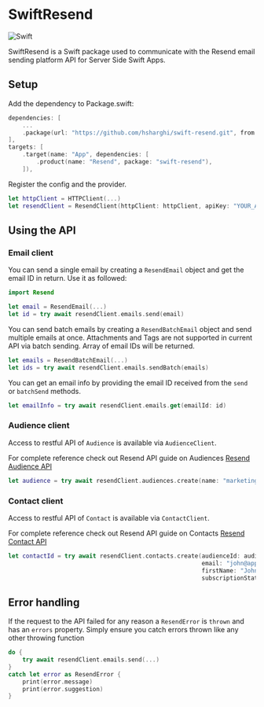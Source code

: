 # SwiftResend

![Swift](http://img.shields.io/badge/swift-5.7-brightgreen.svg)

SwiftResend is a Swift package used to communicate with the Resend email sending platform API for Server Side Swift Apps.

## Setup
Add the dependency to Package.swift:

~~~~swift
dependencies: [
	...
	.package(url: "https://github.com/hsharghi/swift-resend.git", from: "1.0.0")
],
targets: [
    .target(name: "App", dependencies: [
        .product(name: "Resend", package: "swift-resend"),
    ]),
~~~~

Register the config and the provider.

~~~~swift
let httpClient = HTTPClient(...)
let resendClient = ResendClient(httpClient: httpClient, apiKey: "YOUR_API_KEY")
~~~~

## Using the API
### Email client

You can send a single email by creating a `ResendEmail` object and get the email ID in return. 
Use it as followed:

~~~~swift
import Resend

let email = ResendEmail(...)
let id = try await resendClient.emails.send(email)
~~~~

You can send batch emails by creating a `ResendBatchEmail` object and
send multiple emails at once. 
Attachments and Tags are not supported in current API via batch sending.
Array of email IDs will be returned. 

~~~~swift
let emails = ResendBatchEmail(...)
let ids = try await resendClient.emails.sendBatch(emails)
~~~~

You can get an email info by providing the email ID received from the `send` or `batchSend` methods.

~~~~swift
let emailInfo = try await resendClient.emails.get(emailId: id)
~~~~


### Audience client
Access to restful API of `Audience` is available via `AudienceClient`.

For complete reference check out Resend API guide on Audiences [Resend Audience API](https://resend.com/docs/api-reference/audiences)
~~~~swift
let audience = try await resendClient.audiences.create(name: "marketing")
~~~~

### Contact client
Access to restful API of `Contact` is available via `ContactClient`.

For complete reference check out Resend API guide on Contacts [Resend Contact API](https://resend.com/docs/api-reference/contacts)
~~~~swift
let contactId = try await resendClient.contacts.create(audienceId: audience.id,
                                                       email: "john@apple.com,
                                                       firstName: "John",
                                                       subscriptionStatus: true)
~~~~

## Error handling
If the request to the API failed for any reason a `ResendError` is `thrown` and has an `errors` property.
Simply ensure you catch errors thrown like any other throwing function

~~~~swift
do {
    try await resendClient.emails.send(...)
}
catch let error as ResendError {
    print(error.message)
    print(error.suggestion)
}
~~~~